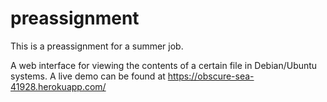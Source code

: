 # preassignment

This is a preassignment for a summer job. 


A web interface for viewing the contents of a certain file in Debian/Ubuntu systems.
A live demo can be found at https://obscure-sea-41928.herokuapp.com/
